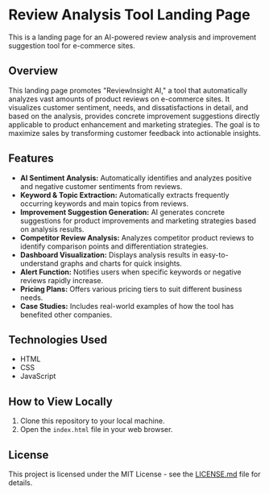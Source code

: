 # Review Analysis Tool Landing Page

This is a landing page for an AI-powered review analysis and improvement suggestion tool for e-commerce sites.

## Overview

This landing page promotes "ReviewInsight AI," a tool that automatically analyzes vast amounts of product reviews on e-commerce sites. It visualizes customer sentiment, needs, and dissatisfactions in detail, and based on the analysis, provides concrete improvement suggestions directly applicable to product enhancement and marketing strategies. The goal is to maximize sales by transforming customer feedback into actionable insights.

## Features

-   **AI Sentiment Analysis:** Automatically identifies and analyzes positive and negative customer sentiments from reviews.
-   **Keyword & Topic Extraction:** Automatically extracts frequently occurring keywords and main topics from reviews.
-   **Improvement Suggestion Generation:** AI generates concrete suggestions for product improvements and marketing strategies based on analysis results.
-   **Competitor Review Analysis:** Analyzes competitor product reviews to identify comparison points and differentiation strategies.
-   **Dashboard Visualization:** Displays analysis results in easy-to-understand graphs and charts for quick insights.
-   **Alert Function:** Notifies users when specific keywords or negative reviews rapidly increase.
-   **Pricing Plans:** Offers various pricing tiers to suit different business needs.
-   **Case Studies:** Includes real-world examples of how the tool has benefited other companies.

## Technologies Used

-   HTML
-   CSS
-   JavaScript

## How to View Locally

1.  Clone this repository to your local machine.
2.  Open the `index.html` file in your web browser.

## License

This project is licensed under the MIT License - see the [LICENSE.md](LICENSE.md) file for details.
